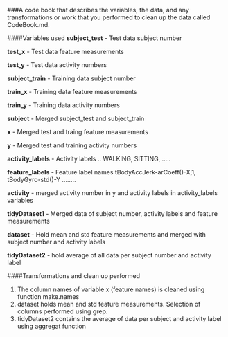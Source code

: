 ###A code book that describes the variables, the data, and any transformations or work that you performed to clean up the data called CodeBook.md.

####Variables used
**subject_test** - Test data subject number 

**test_x** - Test data feature measurements

**test_y** - Test data activity numbers  


**subject_train** - Training data subject number

**train_x** - Training data feature measurements

**train_y** - Training data activity numbers


**subject** - Merged subject_test and subject_train

**x** - Merged test and traing feature measurements

**y** - Merged test and training activity numbers

**activity_labels** - Activity labels .. WALKING, SITTING, .....

**feature_labels** - Feature label names tBodyAccJerk-arCoeff()-X,1, tBodyGyro-std()-Y ........

**activity** - merged activity number in y and activity labels in activity_labels variables

**tidyDataset1** - Merged data of subject number, activity labels and feature measurements

**dataset** - Hold mean and std feature measurements and merged with subject number and activity labels

**tidyDataset2** - hold average of all data per subject number and activity label

####Transformations and clean up performed

1. The column names of variable x (feature names) is cleaned using function make.names
2. dataset holds mean and std feature measurements. Selection of columns performed using grep. 
3. tidyDataset2 contains the average of data per subject and activity label using aggregat function
